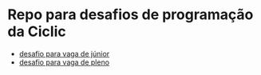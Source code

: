 # Repo para desafios de programação da Ciclic


- [desafio para vaga de júnior](https://github.com/omundodebob/duff/tree/junior)
- [desafio para vaga de pleno](https://github.com/omundodebob/duff/tree/pleno)
